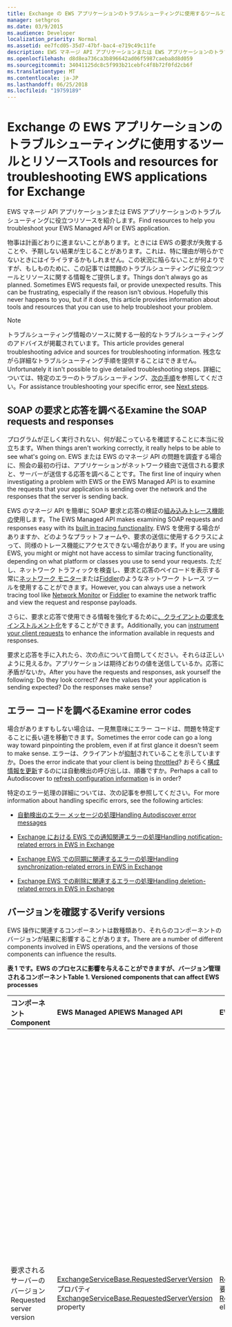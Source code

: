 ```yaml
---
title: Exchange の EWS アプリケーションのトラブルシューティングに使用するツールとリソース
manager: sethgros
ms.date: 03/9/2015
ms.audience: Developer
localization_priority: Normal
ms.assetid: ee7fcd05-35d7-47bf-bac4-e719c49c11fe
description: EWS マネージ API アプリケーションまたは EWS アプリケーションのトラブルシューティングに役立つリソースを紹介します。
ms.openlocfilehash: d8d8ea736ca3b896642ad06f5987caeba8d8d059
ms.sourcegitcommit: 34041125dc8c5f993b21cebfc4f8b72f0fd2cb6f
ms.translationtype: MT
ms.contentlocale: ja-JP
ms.lasthandoff: 06/25/2018
ms.locfileid: "19759189"
---
```

# <a name="tools-and-resources-for-troubleshooting-ews-applications-for-exchange"></a><span data-ttu-id="734d2-103">Exchange の EWS アプリケーションのトラブルシューティングに使用するツールとリソース</span><span class="sxs-lookup"><span data-stu-id="734d2-103">Tools and resources for troubleshooting EWS applications for Exchange</span></span>

<span data-ttu-id="734d2-104">EWS マネージ API アプリケーションまたは EWS アプリケーションのトラブルシューティングに役立つリソースを紹介します。</span><span class="sxs-lookup"><span data-stu-id="734d2-104">Find resources to help you troubleshoot your EWS Managed API or EWS application.</span></span>
  
<span data-ttu-id="734d2-p101">物事は計画どおりに進まないことがあります。ときには EWS の要求が失敗することや、予期しない結果が生じることがあります。これは、特に理由が明らかでないときにはイライラするかもしれません。この状況に陥らないことが何よりですが、もしものために、この記事では問題のトラブルシューティングに役立つツールとリソースに関する情報をご提供します。</span><span class="sxs-lookup"><span data-stu-id="734d2-p101">Things don't always go as planned. Sometimes EWS requests fail, or provide unexpected results. This can be frustrating, especially if the reason isn't obvious. Hopefully this never happens to you, but if it does, this article provides information about tools and resources that you can use to help troubleshoot your problem.</span></span>
  
> [!NOTE]
> <span data-ttu-id="734d2-109">トラブルシューティング情報のソースに関する一般的なトラブルシューティングのアドバイスが掲載されています。</span><span class="sxs-lookup"><span data-stu-id="734d2-109">This article provides general troubleshooting advice and sources for troubleshooting information.</span></span> <span data-ttu-id="734d2-110">残念ながら詳細なトラブルシューティング手順を提供することはできません。</span><span class="sxs-lookup"><span data-stu-id="734d2-110">Unfortunately it isn't possible to give detailed troubleshooting steps.</span></span> <span data-ttu-id="734d2-111">詳細については、特定のエラーのトラブルシューティング、[次の手順](#bk_NextSteps)を参照してください。</span><span class="sxs-lookup"><span data-stu-id="734d2-111">For assistance troubleshooting your specific error, see [Next steps](#bk_NextSteps).</span></span> 
  
## <a name="examine-the-soap-requests-and-responses"></a><span data-ttu-id="734d2-112">SOAP の要求と応答を調べる</span><span class="sxs-lookup"><span data-stu-id="734d2-112">Examine the SOAP requests and responses</span></span>

<span data-ttu-id="734d2-113">プログラムが正しく実行されない、何が起こっているを確認することに本当に役立ちます。</span><span class="sxs-lookup"><span data-stu-id="734d2-113">When things aren't working correctly, it really helps to be able to see what's going on.</span></span> <span data-ttu-id="734d2-114">EWS または EWS のマネージ API の問題を調査する場合に、照会の最初の行は、アプリケーションがネットワーク経由で送信される要求と、サーバーが送信する応答を調べることです。</span><span class="sxs-lookup"><span data-stu-id="734d2-114">The first line of inquiry when investigating a problem with EWS or the EWS Managed API is to examine the requests that your application is sending over the network and the responses that the server is sending back.</span></span>
  
<span data-ttu-id="734d2-115">EWS のマネージ API を簡単に SOAP 要求と応答の検証の[組み込みトレース機能の](how-to-trace-requests-responses-to-troubleshoot-ews-managed-api-applications.md)使用します。</span><span class="sxs-lookup"><span data-stu-id="734d2-115">The EWS Managed API makes examining SOAP requests and responses easy with its [built in tracing functionality](how-to-trace-requests-responses-to-troubleshoot-ews-managed-api-applications.md).</span></span> <span data-ttu-id="734d2-116">EWS を使用する場合がありますか、どのようなプラットフォームや、要求の送信に使用するクラスによって、同様のトレース機能にアクセスできない場合があります。</span><span class="sxs-lookup"><span data-stu-id="734d2-116">If you are using EWS, you might or might not have access to similar tracing functionality, depending on what platform or classes you use to send your requests.</span></span> <span data-ttu-id="734d2-117">ただし、ネットワーク トラフィックを検査し、要求と応答のペイロードを表示する常に[ネットワーク モニター](http://www.microsoft.com/en-us/download/details.aspx?id=4865)または[Fiddler](http://www.telerik.com/fiddler)のようなネットワーク トレース ツールを使用することができます。</span><span class="sxs-lookup"><span data-stu-id="734d2-117">However, you can always use a network tracing tool like [Network Monitor](http://www.microsoft.com/en-us/download/details.aspx?id=4865) or [Fiddler](http://www.telerik.com/fiddler) to examine the network traffic and view the request and response payloads.</span></span> 
  
<span data-ttu-id="734d2-118">さらに、要求と応答で使用できる情報を強化するために[、クライアントの要求をインストルメント化](instrumenting-client-requests-for-ews-and-rest-in-exchange.md)をすることができます。</span><span class="sxs-lookup"><span data-stu-id="734d2-118">Additionally, you can [instrument your client requests](instrumenting-client-requests-for-ews-and-rest-in-exchange.md) to enhance the information available in requests and responses.</span></span> 
  
<span data-ttu-id="734d2-p105">要求と応答を手に入れたら、次の点について自問してください。それらは正しいように見えるか。アプリケーションは期待どおりの値を送信しているか。応答に矛盾がないか。</span><span class="sxs-lookup"><span data-stu-id="734d2-p105">After you have the requests and responses, ask yourself the following: Do they look correct? Are the values that your application is sending expected? Do the responses make sense?</span></span>
  
## <a name="examine-error-codes"></a><span data-ttu-id="734d2-122">エラー コードを調べる</span><span class="sxs-lookup"><span data-stu-id="734d2-122">Examine error codes</span></span>

<span data-ttu-id="734d2-123">場合がありますもしない場合は、一見無意味にエラー コードは、問題を特定することに長い道を移動できます。</span><span class="sxs-lookup"><span data-stu-id="734d2-123">Sometimes the error code can go a long way toward pinpointing the problem, even if at first glance it doesn't seem to make sense.</span></span> <span data-ttu-id="734d2-124">エラーは、クライアントが[抑制](ews-throttling-in-exchange.md)されていることを示していますか。</span><span class="sxs-lookup"><span data-stu-id="734d2-124">Does the error indicate that your client is being [throttled](ews-throttling-in-exchange.md)?</span></span> <span data-ttu-id="734d2-125">おそらく[構成情報を更新](how-to-refresh-configuration-information-by-using-autodiscover.md)するのには自動検出の呼び出しは、順番ですか。</span><span class="sxs-lookup"><span data-stu-id="734d2-125">Perhaps a call to Autodiscover to [refresh configuration information](how-to-refresh-configuration-information-by-using-autodiscover.md) is in order?</span></span> 
  
<span data-ttu-id="734d2-126">特定のエラー処理の詳細については、次の記事を参照してください。</span><span class="sxs-lookup"><span data-stu-id="734d2-126">For more information about handling specific errors, see the following articles:</span></span>
  
- [<span data-ttu-id="734d2-127">自動検出のエラー メッセージの処理</span><span class="sxs-lookup"><span data-stu-id="734d2-127">Handling Autodiscover error messages</span></span>](handling-autodiscover-error-messages.md)
    
- [<span data-ttu-id="734d2-128">Exchange における EWS での通知関連エラーの処理</span><span class="sxs-lookup"><span data-stu-id="734d2-128">Handling notification-related errors in EWS in Exchange</span></span>](handling-notification-related-errors-in-ews-in-exchange.md)
    
- [<span data-ttu-id="734d2-129">Exchange EWS での同期に関連するエラーの処理</span><span class="sxs-lookup"><span data-stu-id="734d2-129">Handling synchronization-related errors in EWS in Exchange</span></span>](handling-synchronization-related-errors-in-ews-in-exchange.md)
    
- [<span data-ttu-id="734d2-130">Exchange EWS での削除に関連するエラーの処理</span><span class="sxs-lookup"><span data-stu-id="734d2-130">Handling deletion-related errors in EWS in Exchange</span></span>](handling-deletion-related-errors-in-ews-in-exchange.md)
    
## <a name="verify-versions"></a><span data-ttu-id="734d2-131">バージョンを確認する</span><span class="sxs-lookup"><span data-stu-id="734d2-131">Verify versions</span></span>

<span data-ttu-id="734d2-132">EWS 操作に関連するコンポーネントは数種類あり、それらのコンポーネントのバージョンが結果に影響することがあります。</span><span class="sxs-lookup"><span data-stu-id="734d2-132">There are a number of different components involved in EWS operations, and the versions of those components can influence the results.</span></span>
  
<span data-ttu-id="734d2-133">**表 1 です。EWS のプロセスに影響を与えることができますが、バージョン管理されるコンポーネント**</span><span class="sxs-lookup"><span data-stu-id="734d2-133">**Table 1. Versioned components that can affect EWS processes**</span></span>

|<span data-ttu-id="734d2-134">**コンポーネント**</span><span class="sxs-lookup"><span data-stu-id="734d2-134">**Component**</span></span>|<span data-ttu-id="734d2-135">**EWS Managed API**</span><span class="sxs-lookup"><span data-stu-id="734d2-135">**EWS Managed API**</span></span>|<span data-ttu-id="734d2-136">**EWS**</span><span class="sxs-lookup"><span data-stu-id="734d2-136">**EWS**</span></span>|<span data-ttu-id="734d2-137">**メモ**</span><span class="sxs-lookup"><span data-stu-id="734d2-137">**Notes**</span></span>|
|:-----|:-----|:-----|:-----|
|<span data-ttu-id="734d2-138">要求されるサーバーのバージョン</span><span class="sxs-lookup"><span data-stu-id="734d2-138">Requested server version</span></span>  <br/> |<span data-ttu-id="734d2-139">[ExchangeServiceBase.RequestedServerVersion](http://msdn.microsoft.com/EN-US/library/microsoft.exchange.webservices.data.exchangeservicebase.requestedserverversion%28v=exchg.80%29.aspx)プロパティ</span><span class="sxs-lookup"><span data-stu-id="734d2-139">[ExchangeServiceBase.RequestedServerVersion](http://msdn.microsoft.com/EN-US/library/microsoft.exchange.webservices.data.exchangeservicebase.requestedserverversion%28v=exchg.80%29.aspx) property</span></span>  <br/> |<span data-ttu-id="734d2-140">[RequestServerVersion](http://msdn.microsoft.com/library/af4032d5-42b3-463e-9d0a-8236d78e5b75%28Office.15%29.aspx)要素</span><span class="sxs-lookup"><span data-stu-id="734d2-140">[RequestServerVersion](http://msdn.microsoft.com/library/af4032d5-42b3-463e-9d0a-8236d78e5b75%28Office.15%29.aspx) element</span></span>  <br/> |<span data-ttu-id="734d2-p107">この値により、EWS 要求の処理に使用される EWS スキーマのバージョンが制御されます。ここで指定されたスキーマのバージョンが、送信する要求に適していることを確認します。一部のプロパティと操作は、以前のスキーマのバージョンでは利用できません。</span><span class="sxs-lookup"><span data-stu-id="734d2-p107">This value controls which version of the EWS schema is used to process the EWS request. Make sure that the schema version specified here makes sense for the request you are sending. Some properties and operations are not available in earlier versions of the schema.</span></span>  <br/> |
|<span data-ttu-id="734d2-144">サーバーのバージョン</span><span class="sxs-lookup"><span data-stu-id="734d2-144">The server version</span></span>  <br/> |<span data-ttu-id="734d2-145">[ExchangeServiceBase.ServerInfo](http://msdn.microsoft.com/EN-US/library/microsoft.exchange.webservices.data.exchangeservicebase.serverinfo%28v=exchg.80%29.aspx)プロパティ</span><span class="sxs-lookup"><span data-stu-id="734d2-145">[ExchangeServiceBase.ServerInfo](http://msdn.microsoft.com/EN-US/library/microsoft.exchange.webservices.data.exchangeservicebase.serverinfo%28v=exchg.80%29.aspx) property</span></span>  <br/> |<span data-ttu-id="734d2-146">[ServerVersionInfo](http://msdn.microsoft.com/library/c04a6872-ca27-432b-aac2-36b023d0afc6%28Office.15%29.aspx)要素</span><span class="sxs-lookup"><span data-stu-id="734d2-146">[ServerVersionInfo](http://msdn.microsoft.com/library/c04a6872-ca27-432b-aac2-36b023d0afc6%28Office.15%29.aspx) element</span></span>  <br/> |<span data-ttu-id="734d2-p108">この値は EWS の応答でサーバーから返され、応答を処理したサーバーのバージョンを表します。この値が期待していたものであることを確認します。可能な場合は、Exchange サーバーが Exchange のメジャー バージョンに向けた最新の更新プログラムを実行していることを確認します。</span><span class="sxs-lookup"><span data-stu-id="734d2-p108">This value is returned by the server in EWS responses, and indicates the version of the server that processed the response. Make sure this value is what you expect. If possible, make sure that the Exchange server is running the most recent update for your major version of Exchange.</span></span>  <br/> |
|<span data-ttu-id="734d2-150">EWS マネージ API のバージョン</span><span class="sxs-lookup"><span data-stu-id="734d2-150">The EWS Managed API version</span></span>  <br/> |<span data-ttu-id="734d2-151">Microsoft.Exchange.WebServices.dll ファイルの製品バージョン プロパティ。</span><span class="sxs-lookup"><span data-stu-id="734d2-151">The Product version property of the Microsoft.Exchange.WebServices.dll file.</span></span>  <br/> |<span data-ttu-id="734d2-152">適用できません</span><span class="sxs-lookup"><span data-stu-id="734d2-152">Not applicable</span></span>  <br/> |<span data-ttu-id="734d2-153">EWS のマネージ API を使用している場合は、[最新バージョン](http://aka.ms/ews-managed-api-readme)を使っていることを確認します。</span><span class="sxs-lookup"><span data-stu-id="734d2-153">If you're using the EWS Managed API, make sure that you are using [the most recent version](http://aka.ms/ews-managed-api-readme).</span></span>  <br/> |
   
## <a name="verify-access"></a><span data-ttu-id="734d2-154">アクセスを確認する</span><span class="sxs-lookup"><span data-stu-id="734d2-154">Verify access</span></span>

<span data-ttu-id="734d2-155">既定では[既定の設定を変更する](how-to-control-access-to-ews-in-exchange.md)には、EWS が有効です。</span><span class="sxs-lookup"><span data-stu-id="734d2-155">EWS is enabled by default, but [defaults can be changed](how-to-control-access-to-ews-in-exchange.md).</span></span> <span data-ttu-id="734d2-156">[Get OrganizationConfig](http://technet.microsoft.com/en-us/library/bb124754.aspx)コマンドレットをサーバーでは、EWS が有効になっているかどうかを確認し、ユーザーのメールボックスで EWS が有効であるかどうかを確認するのには、 [Get CASMailbox](http://technet.microsoft.com/en-us/library/aa997571.aspx)コマンドレットを使用します。</span><span class="sxs-lookup"><span data-stu-id="734d2-156">Use the [Get-OrganizationConfig](http://technet.microsoft.com/en-us/library/bb124754.aspx) cmdlet to make sure that EWS is enabled on the server, and the [Get-CASMailbox](http://technet.microsoft.com/en-us/library/aa997571.aspx) cmdlet to make sure that EWS is enabled for the user's mailbox.</span></span> <span data-ttu-id="734d2-157">また、EWS の両方のコマンドレットの応答を許可または禁止リスト、し、EWS を使用してから、アプリケーションがブロックされていないことを確認を確認します。</span><span class="sxs-lookup"><span data-stu-id="734d2-157">Also check both cmdlet responses for an EWS allow or block list, and make sure that your application isn't blocked from using EWS.</span></span> 
  
<span data-ttu-id="734d2-158">EWS 仮想ディレクトリの[既定の認証設定](http://technet.microsoft.com/en-us/library/gg247612%28v=exchg.150%29.aspx)が変更されていないことも確認する必要があります。</span><span class="sxs-lookup"><span data-stu-id="734d2-158">You should also verify that the [default authentication settings](http://technet.microsoft.com/en-us/library/gg247612%28v=exchg.150%29.aspx) on the EWS virtual directory have not been modified.</span></span> 
  
## <a name="try-another-ews-client"></a><span data-ttu-id="734d2-159">別の EWS クライアントを試してみる</span><span class="sxs-lookup"><span data-stu-id="734d2-159">Try another EWS client</span></span>

<span data-ttu-id="734d2-p110">ときには別のクライアントから同じ要求を試してみて、結果を比較することが役立つことがあります。別のクライアントの結果が異なっているならば、違いは何でしょうか。成功した要求と失敗した要求の違いを見つけることは、特定の要求が失敗する理由を説明する際に役立つことがあります。</span><span class="sxs-lookup"><span data-stu-id="734d2-p110">Sometimes it is helpful to try the same request from another client and compare results. If another client gets different results, what is different? Figuring out what is different between a successful request and a failed request can help explain why a particular request is failing.</span></span>
  
<span data-ttu-id="734d2-163">テストするのには別のクライアントを記述することが確かに、中にする必要はありません。</span><span class="sxs-lookup"><span data-stu-id="734d2-163">While you can certainly write another client to test with, you don't have to!</span></span> <span data-ttu-id="734d2-164">[EWSEditor](http://ewseditor.codeplex.com/)は、EWS のマネージ API と EWS を使用するサンプル クライアントです。</span><span class="sxs-lookup"><span data-stu-id="734d2-164">[EWSEditor](http://ewseditor.codeplex.com/) is a sample client that uses the EWS Managed API and EWS.</span></span> <span data-ttu-id="734d2-165">(ソース コードを含む) のクライアントをダウンロードして使用して、アプリケーションで失敗するのと同じ要求を実行してください。</span><span class="sxs-lookup"><span data-stu-id="734d2-165">You can download the client (including the source code) and use it to try the same requests that are failing in your application.</span></span> 
  
## <a name="examine-iis-logs"></a><span data-ttu-id="734d2-166">IIS のログを調べる</span><span class="sxs-lookup"><span data-stu-id="734d2-166">Examine IIS logs</span></span>

<span data-ttu-id="734d2-p112">Exchange サーバーにアクセスしている場合は、クライアント アクセス サーバー上のインターネット インフォメーション サービス (IIS) が提供するログ記録機能により、失敗に関する詳細な情報が得られます。ただし、IIS のログは HTTP エラーを受信した場合にのみ役立つものだという点に注意してください。</span><span class="sxs-lookup"><span data-stu-id="734d2-p112">If you have access to the Exchange server, the logging functionality provided by Internet Information Services (IIS) on the Client Access servers can provide more information about failures. However, keep in mind that IIS logs will only be helpful if you are receiving an HTTP error.</span></span>
  
<span data-ttu-id="734d2-169">IIS には、ログの 2 つの異なる方法が用意されています: [IIS ログの収集](http://www.iis.net/learn/manage/provisioning-and-managing-iis/configure-logging-in-iis)および[失敗した要求をトレース](http://www.iis.net/learn/troubleshoot/using-failed-request-tracing/troubleshooting-failed-requests-using-tracing-in-iis)します。</span><span class="sxs-lookup"><span data-stu-id="734d2-169">IIS provides two different logging methods: [IIS logging](http://www.iis.net/learn/manage/provisioning-and-managing-iis/configure-logging-in-iis) and [failed requests tracing](http://www.iis.net/learn/troubleshoot/using-failed-request-tracing/troubleshooting-failed-requests-using-tracing-in-iis).</span></span> <span data-ttu-id="734d2-170">IIS ログを操作するには、[ログ パーサー Studio](http://blogs.technet.com/b/exchange/archive/2012/03/07/introducing-log-parser-studio.aspx)EWS の組み込みのクエリの数が含まれますを使用できます。</span><span class="sxs-lookup"><span data-stu-id="734d2-170">To work with IIS logs, you can use [Log Parser Studio](http://blogs.technet.com/b/exchange/archive/2012/03/07/introducing-log-parser-studio.aspx), which includes a number of built-in EWS queries.</span></span>
  
## <a name="next-steps"></a><span data-ttu-id="734d2-171">次の手順</span><span class="sxs-lookup"><span data-stu-id="734d2-171">Next steps</span></span>
<span data-ttu-id="734d2-172"><a name="bk_NextSteps"> </a></span><span class="sxs-lookup"><span data-stu-id="734d2-172"></span></span>

<span data-ttu-id="734d2-173">ツールとトラブルシューティングに使用できるリソースについて説明しました、これでは、これらのツールによって提供される情報を理解するヘルプを必要があります。</span><span class="sxs-lookup"><span data-stu-id="734d2-173">Now that you've learned about the tools and resources that you can use to troubleshoot, you might need help understanding the information provided by those tools.</span></span> <span data-ttu-id="734d2-174">ヘルプを取得するためのいくつかのオプションは、次のように。</span><span class="sxs-lookup"><span data-stu-id="734d2-174">The following are some options for getting help:</span></span>
  
- <span data-ttu-id="734d2-175">[Msdn フォーラムを Exchange Server の開発](http://social.msdn.microsoft.com/Forums/en-US/home?category=exchangeserver): Exchange Server の MSDN 開発コミュニティの質問です。</span><span class="sxs-lookup"><span data-stu-id="734d2-175">[Exchange Server Development forum on MSDN](http://social.msdn.microsoft.com/Forums/en-US/home?category=exchangeserver) — Ask a question of the MSDN Exchange Server development community.</span></span> 
    
- <span data-ttu-id="734d2-176">[StackOverflow](http://stackoverflow.com/tags/ews) -StackOverflow のコミュニティに質問します。</span><span class="sxs-lookup"><span data-stu-id="734d2-176">[StackOverflow](http://stackoverflow.com/tags/ews) — Ask a question of the StackOverflow community.</span></span> <span data-ttu-id="734d2-177">「Ews」で自分投稿にタグ付けすることを確認します。</span><span class="sxs-lookup"><span data-stu-id="734d2-177">Be sure to tag your post with "ews".</span></span> 
    
- <span data-ttu-id="734d2-178">[マイクロソフトのサポート](http://support.microsoft.com/ph/730/en-us)などについてマイクロソフトのサポート担当者に問い合わせてください。</span><span class="sxs-lookup"><span data-stu-id="734d2-178">[Microsoft Support](http://support.microsoft.com/ph/730/en-us) — Contact a Microsoft support professional for assistance.</span></span> 
    
## <a name="see-also"></a><span data-ttu-id="734d2-179">関連項目</span><span class="sxs-lookup"><span data-stu-id="734d2-179">See also</span></span>


<span data-ttu-id="734d2-180">次の記事を参照してください。</span><span class="sxs-lookup"><span data-stu-id="734d2-180">See the following articles:</span></span>
  
- [<span data-ttu-id="734d2-181">Exchange の Web サービス クライアントを開発する</span><span class="sxs-lookup"><span data-stu-id="734d2-181">Develop web service clients for Exchange</span></span>](develop-web-service-clients-for-exchange.md)
    
- [<span data-ttu-id="734d2-182">EWS のマネージ API アプリケーションのトラブルシューティングを行うには、要求と応答をトレースします。</span><span class="sxs-lookup"><span data-stu-id="734d2-182">Trace requests and responses to troubleshoot EWS Managed API applications</span></span>](how-to-trace-requests-responses-to-troubleshoot-ews-managed-api-applications.md)
    
- [<span data-ttu-id="734d2-183">EWS および他の Exchange クライアントの要求を実装</span><span class="sxs-lookup"><span data-stu-id="734d2-183">Instrumenting client requests for EWS and REST in Exchange</span></span>](instrumenting-client-requests-for-ews-and-rest-in-exchange.md)
    
- [<span data-ttu-id="734d2-184">EWS の交換で調整</span><span class="sxs-lookup"><span data-stu-id="734d2-184">EWS throttling in Exchange</span></span>](ews-throttling-in-exchange.md)
    
- [<span data-ttu-id="734d2-185">自動検出を使用して構成情報を更新します。</span><span class="sxs-lookup"><span data-stu-id="734d2-185">Refresh configuration information by using Autodiscover</span></span>](how-to-refresh-configuration-information-by-using-autodiscover.md)
    
- [<span data-ttu-id="734d2-186">自動検出のエラー メッセージの処理</span><span class="sxs-lookup"><span data-stu-id="734d2-186">Handling Autodiscover error messages</span></span>](handling-autodiscover-error-messages.md)
    
- [<span data-ttu-id="734d2-187">Exchange における EWS での通知関連エラーの処理</span><span class="sxs-lookup"><span data-stu-id="734d2-187">Handling notification-related errors in EWS in Exchange</span></span>](handling-notification-related-errors-in-ews-in-exchange.md)
    
- [<span data-ttu-id="734d2-188">Exchange EWS での同期に関連するエラーの処理</span><span class="sxs-lookup"><span data-stu-id="734d2-188">Handling synchronization-related errors in EWS in Exchange</span></span>](handling-synchronization-related-errors-in-ews-in-exchange.md)
    
- [<span data-ttu-id="734d2-189">Exchange EWS での削除に関連するエラーの処理</span><span class="sxs-lookup"><span data-stu-id="734d2-189">Handling deletion-related errors in EWS in Exchange</span></span>](handling-deletion-related-errors-in-ews-in-exchange.md)
    
- [<span data-ttu-id="734d2-190">IIS のログを構成します。</span><span class="sxs-lookup"><span data-stu-id="734d2-190">Configuring Logging in IIS</span></span>](http://www.iis.net/learn/manage/provisioning-and-managing-iis/configure-logging-in-iis)
    
- [<span data-ttu-id="734d2-191">失敗した要求のトレースを使用して IIS 7 でのトラブルシューティング</span><span class="sxs-lookup"><span data-stu-id="734d2-191">Troubleshooting Failed Requests Using Tracing in IIS 7</span></span>](http://www.iis.net/learn/troubleshoot/using-failed-request-tracing/troubleshooting-failed-requests-using-tracing-in-iis)
    
- [<span data-ttu-id="734d2-192">ログ パーサー Studio の導入:</span><span class="sxs-lookup"><span data-stu-id="734d2-192">Introducing: Log Parser Studio</span></span>](http://blogs.technet.com/b/exchange/archive/2012/03/07/introducing-log-parser-studio.aspx)
    
- [<span data-ttu-id="734d2-193">Exchange 仮想ディレクトリの既定の設定</span><span class="sxs-lookup"><span data-stu-id="734d2-193">Default Settings for Exchange Virtual Directories</span></span>](http://technet.microsoft.com/en-us/library/gg247612%28v=exchg.150%29.aspx)
    
<span data-ttu-id="734d2-194">次のものをダウンロードしてください。</span><span class="sxs-lookup"><span data-stu-id="734d2-194">Download the following:</span></span>
  
- [<span data-ttu-id="734d2-195">Microsoft ネットワーク モニターの 3.4</span><span class="sxs-lookup"><span data-stu-id="734d2-195">Microsoft Network Monitor 3.4</span></span>](http://www.microsoft.com/en-us/download/details.aspx?id=4865)
    
- [<span data-ttu-id="734d2-196">Fiddler</span><span class="sxs-lookup"><span data-stu-id="734d2-196">Fiddler</span></span>](http://www.telerik.com/fiddler)
    
- [<span data-ttu-id="734d2-197">EWSEditor</span><span class="sxs-lookup"><span data-stu-id="734d2-197">EWSEditor</span></span>](http://ewseditor.codeplex.com/)
    
- [<span data-ttu-id="734d2-198">Exchange Web サービスの管理 API</span><span class="sxs-lookup"><span data-stu-id="734d2-198">Exchange Web Services Managed API</span></span>](http://go.microsoft.com/fwlink/?LinkID=255472)
    


